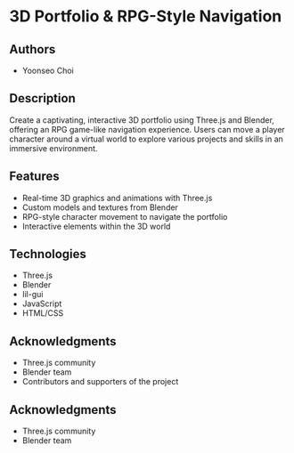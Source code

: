 # 3D Portfolio & RPG-Style Navigation

## Authors
- Yoonseo Choi

## Description
Create a captivating, interactive 3D portfolio using Three.js and Blender, offering an RPG game-like navigation experience. Users can move a player character around a virtual world to explore various projects and skills in an immersive environment.

## Features
- Real-time 3D graphics and animations with Three.js
- Custom models and textures from Blender
- RPG-style character movement to navigate the portfolio
- Interactive elements within the 3D world

## Technologies
- Three.js
- Blender
- lil-gui
- JavaScript
- HTML/CSS

## Acknowledgments
- Three.js community
- Blender team
- Contributors and supporters of the project

## Acknowledgments
- Three.js community
- Blender team



